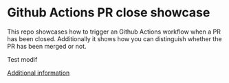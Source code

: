 # Github Actions PR close showcase

This repo showcases how to trigger an Github Actions workflow when a PR has been closed. Additionally it shows how you can distinguish whether the PR has been merged or not.

Test modif

[Additional information](https://brennerm.github.io/posts/trigger-github-actions-on-pr-close.html)
